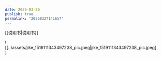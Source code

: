 ```yaml
---
date: 2025-03-26
publish: true
permalink: "20250327141657"
---
```

[[说明书|说明书]]  
  
![[../assets/jike_1519111343497238_pic.jpeg|jike_1519111343497238_pic.jpeg]]